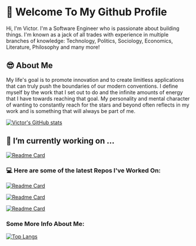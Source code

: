 # 👋 Welcome To My Github Profile 

Hi, I'm Victor. I'm a Software Engineer who is passionate about building things. I'm known as a jack of all trades with experience in multiple branches of knowledge: Technology, Politics, Sociology, Economics, Literature, Philosophy and many more!

## 😎 About Me 

My life's goal is to promote innovation and to create limitless applications that can truly push the boundaries of our modern conventions. I define myself by the work that I set out to do and the infinite amounts of energy that I have towards reaching that goal. My personality and mental character of wanting to constantly reach for the stars and beyond often reflects in my work and is something that will always be part of me.

[![Victor's GitHub stats](https://github-readme-stats.vercel.app/api?username=victordoyle&show_icons=true&count_private=true&hide=stars&theme=dark)](https://github.com/anuraghazra/github-readme-stats)


## 🔭 I’m currently working on ...
[![Readme Card](https://github-readme-stats.vercel.app/api/pin/?username=victordoyle&repo=twitter&theme=dark)](https://github.com/anuraghazra/github-readme-stats)

### 💻 Here are some of the latest Repos I've Worked On: 

[![Readme Card](https://github-readme-stats.vercel.app/api/pin/?username=victordoyle&repo=coeus-app&theme=dark)](https://github.com/anuraghazra/github-readme-stats)

[![Readme Card](https://github-readme-stats.vercel.app/api/pin/?username=victordoyle&repo=narrativepage1&theme=dark)](https://github.com/anuraghazra/github-readme-stats)

[![Readme Card](https://github-readme-stats.vercel.app/api/pin/?username=victordoyle&repo=spacegame&theme=dark)](https://github.com/anuraghazra/github-readme-stats)

### Some More Info About Me:
[![Top Langs](https://github-readme-stats.vercel.app/api/top-langs/?username=victordoyle)](https://github.com/anuraghazra/github-readme-stats)





<!--
**VictorDoyle/VictorDoyle** is a ✨ _special_ ✨ repository because its `README.md` (this file) appears on your GitHub profile.

Here are some ideas to get you started:

- 🔭 I’m currently working on ...
- 🌱 I’m currently learning ...
- 👯 I’m looking to collaborate on ...
- 🤔 I’m looking for help with ...
- 💬 Ask me about ...
- 📫 How to reach me: ...
- 😄 Pronouns: ...
- ⚡ Fun fact: ...
-->
